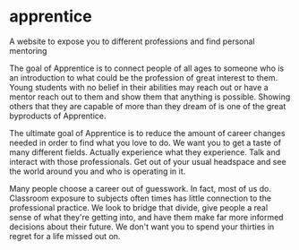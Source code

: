 # apprentice
A website to expose you to different professions and find personal mentoring

The goal of Apprentice is to connect people of all ages to someone who is an introduction to what could be the profession of great interest
to them. Young students with no belief in their abilities may reach out or have a mentor reach out to them and show them that anything is 
possible. Showing others that they are capable of more than they dream of is one of the great byproducts of Apprentice. 

The ultimate goal of Apprentice is to reduce the amount of career changes needed in order to find what you love to do.
We want you to get a taste of many different fields. Actually experience what they experience. Talk and interact with those professionals.
Get out of your usual headspace and see the world around you and who is operating in it. 

Many people choose a career out of guesswork. In fact, most of us do. Classroom exposure to subjects often times has little connection to the 
professional practice. We look to bridge that divide, give people a real sense of what they're getting into, and have them make far more
informed decisions about their future. We don't want you to spend your thirties in regret for a life missed out on.
